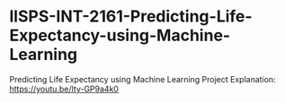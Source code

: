 # llSPS-INT-2161-Predicting-Life-Expectancy-using-Machine-Learning
Predicting Life Expectancy using Machine Learning
Project Explanation:
https://youtu.be/lty-GP9a4k0
